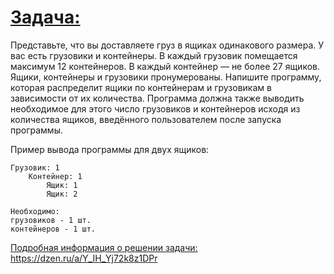 # <u>**Задача:**</u>

Представьте, что вы доставляете груз в ящиках одинакового размера. У вас есть грузовики и контейнеры. В каждый грузовик помещается максимум 12 контейнеров. В каждый контейнер — не более 27 ящиков. Ящики, контейнеры и грузовики пронумерованы.
Напишите программу, которая распределит ящики по контейнерам и грузовикам в зависимости от их количества.
Программа должна также выводить необходимое для этого число грузовиков и контейнеров исходя из количества ящиков, введённого пользователем после запуска программы. 

Пример вывода программы для двух ящиков:  
    
    Грузовик: 1
        Контейнер: 1
            Ящик: 1
            Ящик: 2

    Необходимо:
    грузовиков - 1 шт.
    контейнеров - 1 шт.

<u>Подробная информация о решении задачи:</u>
https://dzen.ru/a/Y_IH_Yj72k8z1DPr